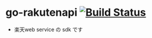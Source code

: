 # go-rakutenapi [![Build Status](https://travis-ci.com/kohge4/go-rakutenapi.svg?branch=master)](https://travis-ci.com/kohge4/go-rakutenapi)

- 楽天web service の sdk です
